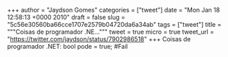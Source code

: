 
+++
author = "Jaydson Gomes"
categories = ["tweet"]
date = "Mon Jan 18 12:58:13 +0000 2010"
draft = false
slug = "5c56e30560ba66cce1707e2579b04720da6a34ab"
tags = ["tweet"]
title = """Coisas de programador .NE..."""
tweet = true
micro = true
tweet_url = "https://twitter.com/jaydson/status/7902986518"
+++
Coisas de programador .NET: bool pode = true; #Fail
